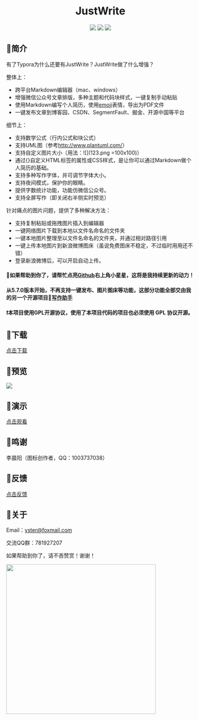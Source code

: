<div align="center">
<h1>JustWrite</h1>
<img src="https://img.shields.io/github/license/ystcode/JustWrite"/>
<img src="https://img.shields.io/static/v1?label=electron&message=6.0.12&color="/>
<img src="https://img.shields.io/badge/platform-mac|window|linux-lightgrey.svg"/>
</div>

## 🚩简介

有了Typora为什么还要有JustWrite？JustWrite做了什么增强？

整体上：
- 跨平台Markdown编辑器（mac、windows）
- 增强微信公众号文章排版，多种主题和代码块样式，一键复制手动粘贴
- 使用Markdown编写个人简历，使用[emoji](http://m.fhdq.net/emoji/emojifuhao.html)表情，导出为PDF文件
- 一键发布文章到博客园、CSDN、SegmentFault、掘金、开源中国等平台

细节上：
- 支持数学公式（行内公式和块公式）
- 支持UML图（参考<http://www.plantuml.com/>）
- 支持自定义图片大小（用法：\![](123.png =100x100)）
- 通过{}自定义HTML标签的属性或CSS样式，是让你可以通过Markdown做个人简历的基础。
- 支持多种写作字体，并可调节字体大小。
- 支持夜间模式，保护你的眼睛。
- 提供字数统计功能，功能仿微信公众号。
- 支持全屏写作（即关闭右半侧实时预览）

针对痛点的图片问题，提供了多种解决方法：

- 支持复制粘贴或拖拽图片插入到编辑器
- 一键网络图片下载到本地以文件名命名的文件夹
- 一键本地图片整理至以文件名命名的文件夹，并通过相对路径引用
- 一键上传本地图片到新浪微博图床（虽说免费图床不稳定，不过临时用用还不错）
- 登录新浪微博后，可以开启自动上传。

#### 📣如果帮助到你了，请帮忙点亮[Github](https://github.com/yueshutong/JustWrite)右上角小星星，这将是我持续更新的动力！

#### 从5.7.0版本开始，不再支持一键发布、图片图床等功能，这部分功能全部交由我的另一个开源项目📝[写作助手](https://github.com/yueshutong/BlogHelper)

#### ❗本项目使用GPL开源协议，使用了本项目代码的项目也必须使用 GPL 协议开源。

## 🚩下载

[点击下载](https://github.com/ystcode/JustWrite/releases)

## 🚩预览

![](https://i.loli.net/2020/01/19/Ad9yG6ljUTIo1aX.png)

## 🚩演示

[点击观看](https://www.bilibili.com/video/av78534183/)

## 🚩鸣谢

李晨阳（图标创作者，QQ：1003737038）

## 🚩反馈

[点击反馈](https://github.com/ystcode/JustWrite/issues)

## 🚩关于

Email：[yster@foxmail.com](mailto:yster@foxmail.com)

交流QQ群：781927207

如果帮助到你了，请不吝赞赏！谢谢！

<img src='https://i.loli.net/2020/01/13/pPoFNwT6fKCZQ2i.png' width="400px" />
